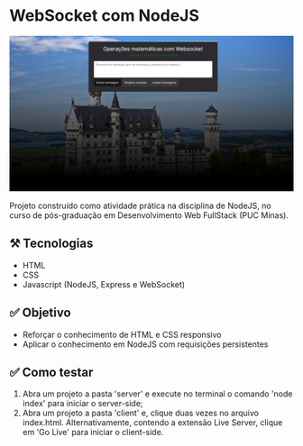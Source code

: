 # WebSocket com NodeJS

![preview](./.github/preview.png)

Projeto construído como atividade prática na disciplina de NodeJS, no curso de pós-graduação em Desenvolvimento Web FullStack (PUC Minas).

## ⚒️ Tecnologias
- HTML
- CSS
- Javascript (NodeJS, Express e WebSocket)

## ✅ Objetivo
- Reforçar o conhecimento de HTML e CSS responsivo
- Aplicar o conhecimento em NodeJS com requisições persistentes

## ✅ Como testar
1) Abra um projeto a pasta 'server' e execute no terminal o comando 'node index' para iniciar o server-side;
2) Abra um projeto a pasta 'client' e, clique duas vezes no arquivo index.html. Alternativamente, contendo a extensão Live Server, clique em 'Go Live' para iniciar o client-side.
